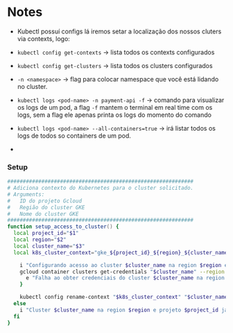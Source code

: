 # Notes

- Kubectl possuí configs lá iremos setar a localização dos nossos cluters via contexts, logo:

- `kubectl config get-contexts` -> lista todos os contexts configurados
- `kubectl config get-clusters` -> lista todos os clusters configurados
- `-n <namespace>` -> flag para colocar namespace que você está lidando no cluster.
- `kubectl logs <pod-name> -n payment-api -f` -> comando para visualizar os logs de um pod, a flag `-f` mantem o terminal em real time com os logs, sem a flag ele apenas printa os logs do momento do comando
- `kubectl logs <pod-name> --all-containers=true` -> irá listar todos os logs de todos so containers de um pod.
- 
### Setup 

```zsh
############################################################
# Adiciona contexto do Kubernetes para o cluster solicitado.
# Arguments:
#   ID do projeto Gcloud
#   Região do cluster GKE
#   Nome do cluster GKE
############################################################
function setup_access_to_cluster() {
  local project_id="$1"
  local region="$2"
  local cluster_name="$3"
  local k8s_cluster_context="gke_${project_id}_${region}_${cluster_name}"

    i "Configurando acesso ao cluster $cluster_name na region $region e projeto $project_id..."
    gcloud container clusters get-credentials "$cluster_name" --region "$region" --project "$project_id" || {
      e "Falha ao obter credenciais do cluster $cluster_name na region $region e projeto $project_id."
    }

    kubectl config rename-context "$k8s_cluster_context" "$cluster_name" || e "[ERRO] Falha ao renomear contexto Kubernetes."
  else
    i "Cluster $cluster_name na region $region e projeto $project_id já está configurado."
  fi
}
```